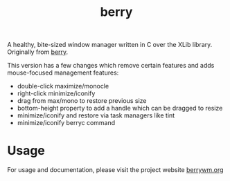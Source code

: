 <div align='center'>
    <h1>berry</h1><br>
</div>

A healthy, bite-sized window manager written in C over the XLib library.  Originally from [berry](https://github.com/JLErvin/berry).

This version has a few changes which remove certain features and adds mouse-focused management features:

* double-click maximize/monocle
* right-click minimize/iconify
* drag from max/mono to restore previous size
* bottom-height property to add a handle which can be dragged to resize
* minimize/iconify and restore via task managers like tint
* minimize/iconify berryc command

# Usage

For usage and documentation, please visit the project website [berrywm.org](https://berrywm.org)
